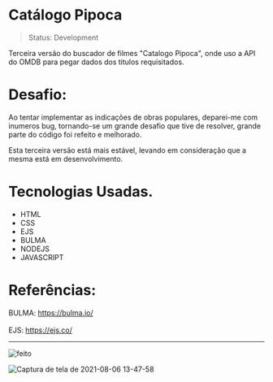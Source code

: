 <h1>Catálogo Pipoca</h1>

> Status: Development

Terceira versão do buscador de filmes "Catalogo Pipoca", onde uso a API do OMDB para pegar dados dos titulos requisitados.

# Desafio: 

Ao tentar implementar as indicações de obras populares, deparei-me com inumeros bug, tornando-se um grande desafio que tive de resolver, grande parte do código foi refeito e melhorado. 

Esta terceira versão está mais estável, levando em consideração que a mesma está em desenvolvimento. 

# Tecnologias Usadas.

+ HTML
+ CSS
+ EJS
+ BULMA
+ NODEJS
+ JAVASCRIPT

# Referências: 

BULMA: https://bulma.io/
<br>  
EJS: https://ejs.co/


 ------------------------------------------------------------------------------------------------------------------------------------------------

![feito](https://user-images.githubusercontent.com/74799613/128545727-6abe94ac-016e-4d40-bb4e-23b32cdef0f3.png)

![Captura de tela de 2021-08-06 13-47-58](https://user-images.githubusercontent.com/74799613/128545515-993f0aef-675b-4ee9-bf7f-2b8a316fceec.png)

